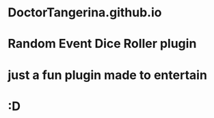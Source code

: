 # DoctorTangerina.github.io
# Random Event Dice Roller plugin
# just a fun plugin made to entertain
# :D
